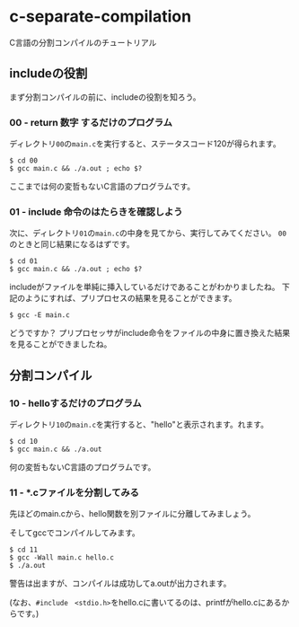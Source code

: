 # c-separate-compilation

C言語の分割コンパイルのチュートリアル

## includeの役割
まず分割コンパイルの前に、includeの役割を知ろう。

### 00 - return 数字 するだけのプログラム
ディレクトリ`00`の`main.c`を実行すると、ステータスコード120が得られます。

```shell
$ cd 00
$ gcc main.c && ./a.out ; echo $?
```

ここまでは何の変哲もないC言語のプログラムです。

### 01 - include 命令のはたらきを確認しよう

次に、ディレクトリ`01`の`main.c`の中身を見てから、実行してみてください。
`00`のときと同じ結果になるはずです。


```shell
$ cd 01
$ gcc main.c && ./a.out ; echo $?
```

includeがファイルを単純に挿入しているだけであることがわかりましたね。
下記のようにすれば、プリプロセスの結果を見ることができます。

```shell
$ gcc -E main.c
```

どうですか？
プリプロセッサがinclude命令をファイルの中身に置き換えた結果を見ることができましたね。

## 分割コンパイル
### 10 - helloするだけのプログラム
ディレクトリ`10`の`main.c`を実行すると、"hello"と表示されます。れます。

```shell
$ cd 10
$ gcc main.c && ./a.out
```

何の変哲もないC言語のプログラムです。

### 11 - *.cファイルを分割してみる

先ほどのmain.cから、hello関数を別ファイルに分離してみましょう。

そしてgccでコンパイルしてみます。
```shell
$ cd 11
$ gcc -Wall main.c hello.c
$ ./a.out
```
警告は出ますが、コンパイルは成功してa.outが出力されます。

(なお、`#include　<stdio.h>`をhello.cに書いてるのは、printfがhello.cにあるからです。)




